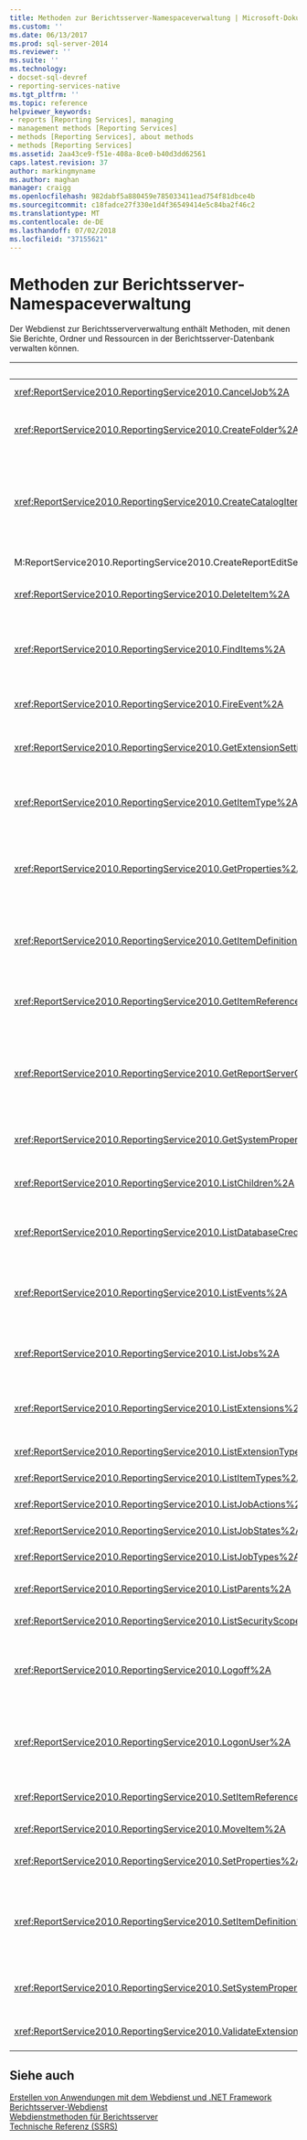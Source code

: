 ```yaml
---
title: Methoden zur Berichtsserver-Namespaceverwaltung | Microsoft-Dokumentation
ms.custom: ''
ms.date: 06/13/2017
ms.prod: sql-server-2014
ms.reviewer: ''
ms.suite: ''
ms.technology:
- docset-sql-devref
- reporting-services-native
ms.tgt_pltfrm: ''
ms.topic: reference
helpviewer_keywords:
- reports [Reporting Services], managing
- management methods [Reporting Services]
- methods [Reporting Services], about methods
- methods [Reporting Services]
ms.assetid: 2aa43ce9-f51e-408a-8ce0-b40d3dd62561
caps.latest.revision: 37
author: markingmyname
ms.author: maghan
manager: craigg
ms.openlocfilehash: 982dabf5a880459e785033411ead754f81dbce4b
ms.sourcegitcommit: c18fadce27f330e1d4f36549414e5c84ba2f46c2
ms.translationtype: MT
ms.contentlocale: de-DE
ms.lasthandoff: 07/02/2018
ms.locfileid: "37155621"
---
```

# <a name="report-server-namespace-management-methods"></a>Methoden zur Berichtsserver-Namespaceverwaltung
  Der Webdienst zur Berichtsserververwaltung enthält Methoden, mit denen Sie Berichte, Ordner und Ressourcen in der Berichtsserver-Datenbank verwalten können.  
  
|Methode|Aktion|  
|------------|------------|  
|<xref:ReportService2010.ReportingService2010.CancelJob%2A>|Bricht die Ausführung eines Auftrags ab|  
|<xref:ReportService2010.ReportingService2010.CreateFolder%2A>|Fügt der Berichtsserver-Datenbank oder SharePoint-Bibliothek einen Ordner hinzu.|  
|<xref:ReportService2010.ReportingService2010.CreateCatalogItem%2A>|Fügt einer Berichtsserver-Datenbank oder einer SharePoint-Bibliothek ein neues Element hinzu. Diese Methode gilt für die `Report`, `Model`, `Dataset`, `Component`, `Resource`, und `DataSource` Elementtypen.|  
|M:ReportService2010.ReportingService2010.CreateReportEditSession(System.String,System.String,System.Byte[],ReportService2010.Warning[]@)|Erstellt eine neue Berichtsbearbeitungssitzung.|  
|<xref:ReportService2010.ReportingService2010.DeleteItem%2A>|Entfernt ein Element aus der Berichtsserver-Datenbank oder SharePoint-Bibliothek.|  
|<xref:ReportService2010.ReportingService2010.FindItems%2A>|Gibt die Elemente in der Berichtsserver-Datenbank oder SharePoint-Bibliothek zurück, die den angegebenen Suchkriterien entsprechen.|  
|<xref:ReportService2010.ReportingService2010.FireEvent%2A>|Löst ein Ereignis auf der Basis der angegebenen Parameter aus|  
|<xref:ReportService2010.ReportingService2010.GetExtensionSettings%2A>|Gibt eine Liste der Einstellungen für eine angegebene Erweiterung zurück.|  
|<xref:ReportService2010.ReportingService2010.GetItemType%2A>|Ruft den Typ eines Elements in der Berichtsserver-Datenbank oder SharePoint-Bibliothek ab, wenn das Element vorhanden ist.|  
|<xref:ReportService2010.ReportingService2010.GetProperties%2A>|Gibt die Werte einer oder mehrerer Eigenschaften eines Elements in der Berichtsserver-Datenbank oder SharePoint-Bibliothek zurück.|  
|<xref:ReportService2010.ReportingService2010.GetItemDefinition%2A>|Ruft die Definition oder den Inhalt für ein Element ab. Diese Methode gilt für die `Report`, `Model`, `Dataset`, `Component`, `Resource`, und `DataSource` Elementtypen.|  
|<xref:ReportService2010.ReportingService2010.GetItemReferences%2A>|Gibt eine Liste der einem Element zugeordneten Katalogelementverweise zurück.|  
|<xref:ReportService2010.ReportingService2010.GetReportServerConfigInfo%2A>|Gibt Informationen zur verbundenen Berichtsserverinstanz oder allen Berichtsserverinstanzen in einer Bereitstellung für horizontales Skalieren zurück.|  
|<xref:ReportService2010.ReportingService2010.GetSystemProperties%2A>|Gibt eine oder mehrere Systemeigenschaften zurück.|  
|<xref:ReportService2010.ReportingService2010.ListChildren%2A>|Ruft eine Liste der untergeordneten Elemente eines angegebenen Ordners ab|  
|<xref:ReportService2010.ReportingService2010.ListDatabaseCredentialRetrievalOptions%2A>|Gibt eine Liste unterstützter Optionen zum Abrufen von Anmeldeinformationen zurück.|  
|<xref:ReportService2010.ReportingService2010.ListEvents%2A>|Gibt eine Liste von Ereigniserweiterungen zurück, wie sie in der Berichtsserver-Konfigurationsdatei angezeigt werden.|  
|<xref:ReportService2010.ReportingService2010.ListJobs%2A>|Gibt eine Liste von Aufträgen zurück, die auf dem Berichtsserver ausgeführt werden|  
|<xref:ReportService2010.ReportingService2010.ListExtensions%2A>|Gibt eine Liste von Erweiterungen zurück, die für einen bestimmten Erweiterungstyp konfiguriert werden.|  
|<xref:ReportService2010.ReportingService2010.ListExtensionTypes%2A>|Gibt eine Liste unterstützter Erweiterungstypen zurück.|  
|<xref:ReportService2010.ReportingService2010.ListItemTypes%2A>|Gibt eine Liste unterstützter Katalogelementtypen zurück.|  
|<xref:ReportService2010.ReportingService2010.ListJobActions%2A>|Gibt eine Liste unterstützter Auftragsaktionen zurück.|  
|<xref:ReportService2010.ReportingService2010.ListJobStates%2A>|Gibt eine Liste unterstützter Auftragszustände zurück.|  
|<xref:ReportService2010.ReportingService2010.ListJobTypes%2A>|Gibt eine Liste unterstützter Auftragstypen zurück.|  
|<xref:ReportService2010.ReportingService2010.ListParents%2A>|Ruft übergeordnete Elemente für das angegebene Element ab.|  
|<xref:ReportService2010.ReportingService2010.ListSecurityScopes%2A>|Gibt eine Liste unterstützter Sicherheitsbereiche zurück.|  
|<xref:ReportService2010.ReportingService2010.Logoff%2A>|Meldet den aktuellen Benutzer ab, der Webdienstanforderungen ausführt. Diese Methode gilt nur für den einheitlichen Modus.|  
|<xref:ReportService2010.ReportingService2010.LogonUser%2A>|Meldet einen Benutzer an und authentifiziert eine Benutzeranforderung an den Berichtsserver-Webdienst. Diese Methode gilt nur für den einheitlichen Modus.|  
|<xref:ReportService2010.ReportingService2010.SetItemReferences%2A>|Legt die einem Element zugeordneten Katalogelemente fest.|  
|<xref:ReportService2010.ReportingService2010.MoveItem%2A>|Verschiebt ein Element und/oder benennt es um.|  
|<xref:ReportService2010.ReportingService2010.SetProperties%2A>|Legt mindestens eine Eigenschaft für ein Element fest.|  
|<xref:ReportService2010.ReportingService2010.SetItemDefinition%2A>|Legt die Definition oder den Inhalt für ein angegebenes Element fest. Diese Methode gilt für die `Report`, `Model`, `Dataset`, `Component`, `Resource`, und `DataSource` Elementtypen.|  
|<xref:ReportService2010.ReportingService2010.SetSystemProperties%2A>|Legt mindestens eine Systemeigenschaft auf dem Berichtsserver oder in der SharePoint-Farm fest.|  
|<xref:ReportService2010.ReportingService2010.ValidateExtensionSettings%2A>|Überprüft [!INCLUDE[ssRSnoversion](../../../includes/ssrsnoversion-md.md)]-Erweiterungseinstellungen.|  
  
## <a name="see-also"></a>Siehe auch  
 [Erstellen von Anwendungen mit dem Webdienst und .NET Framework](../net-framework/building-applications-using-the-web-service-and-the-net-framework.md)   
 [Berichtsserver-Webdienst](../report-server-web-service.md)   
 [Webdienstmethoden für Berichtsserver](report-server-web-service-methods.md)   
 [Technische Referenz (SSRS)](../../technical-reference-ssrs.md)  
  
  

